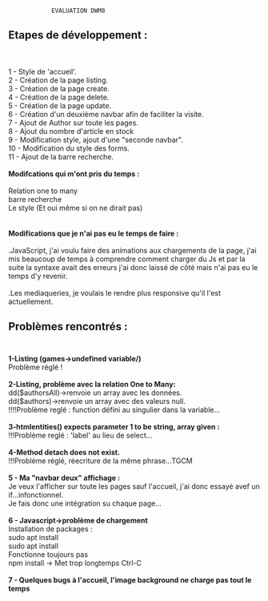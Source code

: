                 EVALUATION DWM8
  
<h2> Etapes de développement : </h2> <br><br>                
1 - Style de 'accueil'.<br>
2 - Création de la page listing.<br>
3 - Création de la page create.<br>
4 - Création de la page delete.<br>
5 - Création de la page update.<br>
6 - Création d'un deuxième navbar afin de faciliter la visite.<br>
7 - Ajout de Author sur toute les pages.<br>
8 - Ajout du nombre d'article en stock<br>
9 - Modification style, ajout d'une "seconde navbar".<br>
10 - Modification du style des forms.<br>
11 - Ajout de la barre recherche.
<br><br>
<strong>Modifcations qui m'ont pris du temps :<br></strong><br>
Relation one to many<br>
barre recherche<br>
Le style (Et oui même si on ne dirait pas)
<br><br><br>
<strong>Modifications que je n'ai pas eu le temps de faire : <br><br></strong>
.JavaScript, j'ai voulu faire des animations aux chargements de la page, j'ai mis beaucoup de temps à comprendre 
comment charger du Js et par la suite la syntaxe avait des erreurs j'ai donc laissé de côté mais n'ai pas eu le 
temps d'y revenir.<br><br>
.Les mediaqueries, je voulais le rendre plus responsive qu'il l'est actuellement.






<h2>Problèmes rencontrés :<br><br></h2>
<strong>1-Listing (games->undefined variable/)</strong><br>
Problème réglé !
<br><br>
<strong>2-Listing, problème avec la relation One to Many:<br></strong>
dd($authorsAll)->renvoie un array avec les données.
<br>dd($authors)->renvoie un array avec des valeurs null.<br>
!!!!Problème reglé : function défini au singulier dans la variable...<br>
<br>
<strong>3-htmlentities() expects parameter 1 to be string, array given :</strong>
<br>!!!Problème reglé : 'label' au lieu de select...<br>
<br><strong>4-Method detach does not exist.</strong>
<br>!!!Probléme réglé, réecriture de la même phrase...TGCM
<br><br>
<strong>5 - Ma "navbar deux" affichage :</strong> 
<br>Je veux l'afficher sur toute les pages sauf l'accueil, j'ai donc essayé avef un if...infonctionnel.
<br>Je fais donc une intégration su chaque page...
<br><br>
<strong>6 - Javascript->problème de chargement</strong><br>
Installation de packages : <br>
sudo apt install <br>
sudo apt install <br>
Fonctionne toujours pas<br>
npm install -> Met trop longtemps Ctrl-C<br><br>
<strong>7 - Quelques bugs à l'accueil, l'image background ne charge pas tout le temps</strong><br>

 


